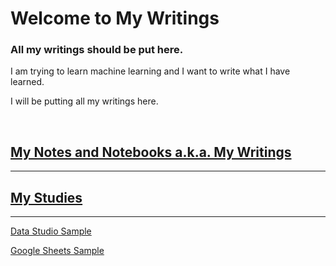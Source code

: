 # Welcome to My Writings

### All my writings should be put here.

I am trying to learn machine learning and I want to write what I have learned. 

I will be putting all my writings here.

<br>

## [My Notes and Notebooks a.k.a. My Writings](https://daddyawesome.github.io/writings/spartan/)


---
## [My Studies](https://daddyawesome.github.io/writings/certificates.html)

---

[Data Studio Sample](https://datastudio.google.com/reporting/94847777-7f89-407c-a6b4-f931e818c4b1/page/9ml4B)

[Google Sheets Sample](https://docs.google.com/spreadsheets/d/1daOgvyh6HUof6qVNzEt64lGAkQTkgYIqXm8md6HmMC4/edit?usp=sharing)



